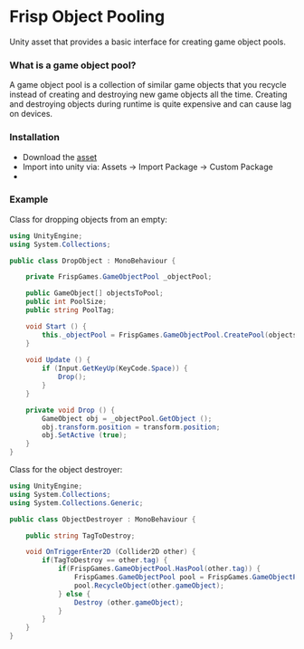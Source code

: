 # Frisp Object Pooling

Unity asset that provides a basic interface for creating game object pools.

### What is a game object pool?
A game object pool is a collection of similar game objects that you recycle instead of creating and 
destroying new game objects all the time. Creating and destroying objects during runtime is quite expensive and
can cause lag on devices. 
### Installation
* Download the [asset](https://github.com/frispgames/frisp-object-pooling-asset/raw/master/package/frisp-object-pooling.unitypackage)
* Import into unity via: Assets -> Import Package -> Custom Package
* 
### Example
Class for dropping objects from an empty:
```csharp
using UnityEngine;
using System.Collections;

public class DropObject : MonoBehaviour {

	private FrispGames.GameObjectPool _objectPool;

	public GameObject[] objectsToPool;
	public int PoolSize;
	public string PoolTag;

	void Start () {
		this._objectPool = FrispGames.GameObjectPool.CreatePool(objectsToPool, PoolSize, PoolTag);
	}
	
	void Update () {
		if (Input.GetKeyUp(KeyCode.Space)) {
			Drop();
		}
	}

	private void Drop () {
		GameObject obj = _objectPool.GetObject ();
		obj.transform.position = transform.position;
		obj.SetActive (true);
	}
}
```
Class for the object destroyer:
```csharp
using UnityEngine;
using System.Collections;
using System.Collections.Generic;

public class ObjectDestroyer : MonoBehaviour {

	public string TagToDestroy;

	void OnTriggerEnter2D (Collider2D other) {
		if(TagToDestroy == other.tag) {
			if(FrispGames.GameObjectPool.HasPool(other.tag)) {
				FrispGames.GameObjectPool pool = FrispGames.GameObjectPool.GetPool(other.tag);
				pool.RecycleObject(other.gameObject);
			} else {
				Destroy (other.gameObject);
			}
		}
	}
}

```
